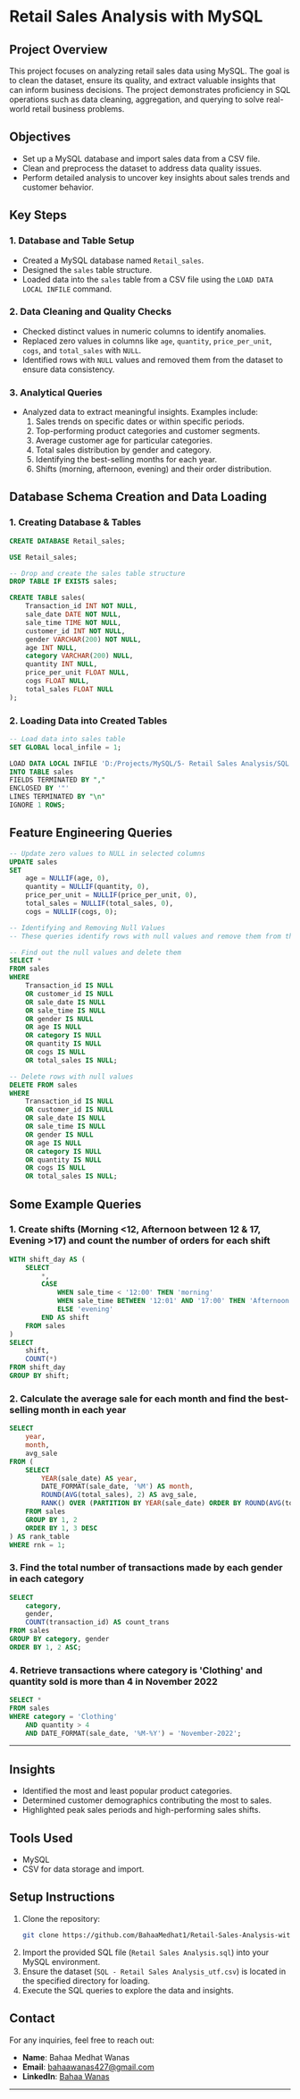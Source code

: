 # Retail Sales Analysis with MySQL

## Project Overview
This project focuses on analyzing retail sales data using MySQL. The goal is to clean the dataset, ensure its quality, and extract valuable insights that can inform business decisions. The project demonstrates proficiency in SQL operations such as data cleaning, aggregation, and querying to solve real-world retail business problems.

## Objectives
- Set up a MySQL database and import sales data from a CSV file.
- Clean and preprocess the dataset to address data quality issues.
- Perform detailed analysis to uncover key insights about sales trends and customer behavior.

## Key Steps

### 1. Database and Table Setup
- Created a MySQL database named `Retail_sales`.
- Designed the `sales` table structure.
- Loaded data into the `sales` table from a CSV file using the `LOAD DATA LOCAL INFILE` command.

### 2. Data Cleaning and Quality Checks
- Checked distinct values in numeric columns to identify anomalies.
- Replaced zero values in columns like `age`, `quantity`, `price_per_unit`, `cogs`, and `total_sales` with `NULL`.
- Identified rows with `NULL` values and removed them from the dataset to ensure data consistency.

### 3. Analytical Queries
- Analyzed data to extract meaningful insights. Examples include:
  1. Sales trends on specific dates or within specific periods.
  2. Top-performing product categories and customer segments.
  3. Average customer age for particular categories.
  4. Total sales distribution by gender and category.
  5. Identifying the best-selling months for each year.
  6. Shifts (morning, afternoon, evening) and their order distribution.

## Database Schema Creation and Data Loading

### 1. Creating Database & Tables
```sql
CREATE DATABASE Retail_sales;

USE Retail_sales;

-- Drop and create the sales table structure
DROP TABLE IF EXISTS sales;

CREATE TABLE sales(
    Transaction_id INT NOT NULL,
    sale_date DATE NOT NULL,
    sale_time TIME NOT NULL,
    customer_id INT NOT NULL,
    gender VARCHAR(200) NOT NULL,
    age INT NULL,
    category VARCHAR(200) NULL,
    quantity INT NULL,
    price_per_unit FLOAT NULL,
    cogs FLOAT NULL,
    total_sales FLOAT NULL
);
```

### 2. Loading Data into Created Tables
```sql
-- Load data into sales table
SET GLOBAL local_infile = 1;

LOAD DATA LOCAL INFILE 'D:/Projects/MySQL/5- Retail Sales Analysis/SQL - Retail Sales Analysis_utf .csv'
INTO TABLE sales
FIELDS TERMINATED BY ","
ENCLOSED BY '"'
LINES TERMINATED BY "\n"
IGNORE 1 ROWS;
```

## Feature Engineering Queries

```sql
-- Update zero values to NULL in selected columns
UPDATE sales
SET
    age = NULLIF(age, 0),
    quantity = NULLIF(quantity, 0),
    price_per_unit = NULLIF(price_per_unit, 0),
    total_sales = NULLIF(total_sales, 0),
    cogs = NULLIF(cogs, 0);

-- Identifying and Removing Null Values
-- These queries identify rows with null values and remove them from the dataset to clean up the data.

-- Find out the null values and delete them
SELECT * 
FROM sales 
WHERE 
    Transaction_id IS NULL 
    OR customer_id IS NULL 
    OR sale_date IS NULL 
    OR sale_time IS NULL 
    OR gender IS NULL 
    OR age IS NULL 
    OR category IS NULL 
    OR quantity IS NULL 
    OR cogs IS NULL 
    OR total_sales IS NULL;

-- Delete rows with null values
DELETE FROM sales
WHERE 
    Transaction_id IS NULL 
    OR customer_id IS NULL 
    OR sale_date IS NULL 
    OR sale_time IS NULL 
    OR gender IS NULL 
    OR age IS NULL 
    OR category IS NULL 
    OR quantity IS NULL 
    OR cogs IS NULL 
    OR total_sales IS NULL;
```

## Some Example Queries

### 1. Create shifts (Morning <12, Afternoon between 12 & 17, Evening >17) and count the number of orders for each shift
```sql
WITH shift_day AS (
    SELECT 
        *,
        CASE
            WHEN sale_time < '12:00' THEN 'morning'
            WHEN sale_time BETWEEN '12:01' AND '17:00' THEN 'Afternoon'
            ELSE 'evening'
        END AS shift
    FROM sales
)
SELECT 
    shift,
    COUNT(*)
FROM shift_day
GROUP BY shift;
```

### 2. Calculate the average sale for each month and find the best-selling month in each year
```sql
SELECT 
    year,
    month,
    avg_sale
FROM (
    SELECT 
        YEAR(sale_date) AS year,
        DATE_FORMAT(sale_date, '%M') AS month,
        ROUND(AVG(total_sales), 2) AS avg_sale,
        RANK() OVER (PARTITION BY YEAR(sale_date) ORDER BY ROUND(AVG(total_sales), 2) DESC) AS rnk
    FROM sales
    GROUP BY 1, 2
    ORDER BY 1, 3 DESC
) AS rank_table
WHERE rnk = 1;
```

### 3. Find the total number of transactions made by each gender in each category
```sql
SELECT 
    category,
    gender,
    COUNT(transaction_id) AS count_trans
FROM sales
GROUP BY category, gender
ORDER BY 1, 2 ASC;
```

### 4. Retrieve transactions where category is 'Clothing' and quantity sold is more than 4 in November 2022
```sql
SELECT * 
FROM sales
WHERE category = 'Clothing'
    AND quantity > 4
    AND DATE_FORMAT(sale_date, '%M-%Y') = 'November-2022';
```

--- 

## Insights
- Identified the most and least popular product categories.
- Determined customer demographics contributing the most to sales.
- Highlighted peak sales periods and high-performing sales shifts.

## Tools Used
- MySQL
- CSV for data storage and import.

## Setup Instructions
1. Clone the repository:
   ```bash
   git clone https://github.com/BahaaMedhat1/Retail-Sales-Analysis-with-MySQL.git
   ```
2. Import the provided SQL file (`Retail Sales Analysis.sql`) into your MySQL environment.
3. Ensure the dataset (`SQL - Retail Sales Analysis_utf.csv`) is located in the specified directory for loading.
4. Execute the SQL queries to explore the data and insights.

## Contact
For any inquiries, feel free to reach out:
- **Name**: Bahaa Medhat Wanas
- **Email**: bahaawanas427@gmail.com
- **LinkedIn**: [Bahaa Wanas](https://www.linkedin.com/in/bahaa-wanas-9797b923a)

---
